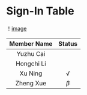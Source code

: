 # Sign-In Table

！[image](https://github.com/xuning28/FDA_project_group_XN/raw/master/img/sign_in.png)

| **Member Name** |   **Status**   |
|:---------------:|:--------------:|
| Yuzhu Cai       |                |
| Hongchi Li      |                |
| Xu Ning         |       √        |
| Zheng Xue       |   $\beta$      |
